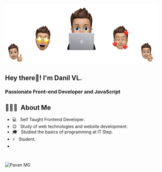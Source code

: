 <p align="center">
  <img src="https://github.com/vndanycode/vndanycode/raw/main/photo__emoji.png" height="200"/>
</p>


<h2> Hey there👋! I'm Danil VL.</h2>
<h3> Passionate Front-end Developer and JavaScript </h3>

## 👨🏻‍💻 &nbsp;About Me 

- 💻 &nbsp; Self Taught Frontend Developer.
- 😉 &nbsp; Study of web technologies and website development.
- 🎓 &nbsp; Studied the basics of programming at IT Step.
- ⚡ &nbsp; Student.
- 

<br>
<p align="left"> 
  <img src="https://komarev.com/ghpvc/?username=vndanycode=Profile%20views&color=0e75b6&style=flat-square" alt="Pavan MG" />
</p>
